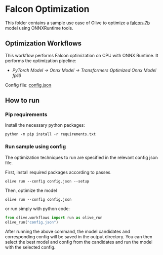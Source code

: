 # Falcon Optimization
This folder contains a sample use case of Olive to optimize a [falcon-7b](https://huggingface.co/tiiuae/falcon-7b) model using ONNXRuntime tools.

## Optimization Workflows
This workflow performs Falcon optimization on CPU with ONNX Runtime. It performs the optimization pipeline:
- *PyTorch Model -> Onnx Model -> Transformers Optimized Onnx Model fp16*

Config file: [config.json](config.json)

## How to run
### Pip requirements
Install the necessary python packages:
```
python -m pip install -r requirements.txt
```

### Run sample using config

The optimization techniques to run are specified in the relevant config json file.

First, install required packages according to passes.
```
olive run --config config.json --setup
```

Then, optimize the model
```
olive run --config config.json
```

or run simply with python code:
```python
from olive.workflows import run as olive_run
olive_run("config.json")
```

After running the above command, the model candidates and corresponding config will be saved in the output directory.
You can then select the best model and config from the candidates and run the model with the selected config.
